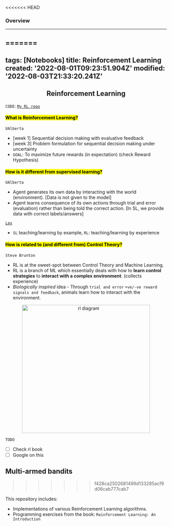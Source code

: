 <<<<<<< HEAD
### Overview
------------
=======
---
tags: [Notebooks]
title: Reinforcement Learning
created: '2022-08-01T09:23:51.904Z'
modified: '2022-08-03T21:33:20.241Z'
---

## <center>Reinforcement Learning</center>

`CODE`: [`My RL repo`](https://github.com/biswajitpawl/reinforcement-learning)

#### <mark>What is Reinforcement Learning?

`UAlberta`
* [week 1] Sequential decision making with evaluative feedback
* [week 3] Problem formulation for sequential decision making under uncertainty
* `GOAL`: To maximize future rewards (in expectation) (check Reward Hypothesis)

#### <mark>How is it different from supervised learning?

`UAlberta`
* Agent generates its own data by interacting with the world (environment). [Data is not given to the model]
* Agent learns consequence of its own actions through trial and error (evaluation) rather than being told the correct action. [In SL, we provide data with correct labels/answers]

[`Lex`][1]

* `SL` teaching/learning by example, `RL`: teaching/learning by experience

#### <mark>How is related to (and different from) Control Theory?

`Steve Brunton`
* RL is at the sweet-spot between Control Theory and Machine Learning.
* RL is a branch of ML which essentially deals with how to **learn control strategies** to **interact with a complex environment**. (collects experience)
* *Biologically inspired* idea - Through `trial and error` `+ve/-ve reward signals and feedback`, animals learn how to interact with the environment.

<p align='center'><img src='./rl-1.png' alt='rl diagram' style='right' width='400'/></p>
 
`TODO`
* [ ] Check rl book
* [ ] Google on this

Multi-armed bandits
-------------------

[1]: https://youtu.be/zR11FLZ-O9M




>>>>>>> f428ca2502681499d133285acf9d06cab777cab7

This repository includes:

- Implementations of various Reinforcement Learning algorithms.
- Programming exercises from the book: `Reinforcement Learning: An Introduction`
